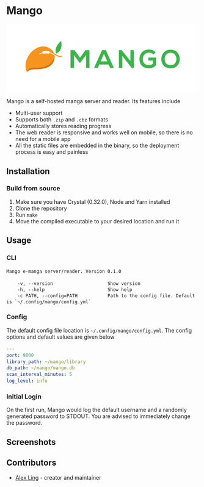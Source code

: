 # Mango

![banner](./public/img/banner-paddings.png)

Mango is a self-hosted manga server and reader. Its features include

- Multi-user support
- Supports both `.zip` and `.cbz` formats
- Automatically stores reading progress
- The web reader is responsive and works well on mobile, so there is no need for a mobile app
- All the static files are embedded in the binary, so the deployment process is easy and painless

## Installation

### Build from source

1. Make sure you have Crystal (0.32.0), Node and Yarn installed
2. Clone the repository
3. Run `make`
4. Move the compiled executable to your desired location and run it

## Usage

### CLI

```
Mango e-manga server/reader. Version 0.1.0

    -v, --version                    Show version
    -h, --help                       Show help
    -c PATH, --config=PATH           Path to the config file. Default is `~/.config/mango/config.yml`
```

### Config

The default config file location is `~/.config/mango/config.yml`. The config options and default values are given below

```yaml
---
port: 9000
library_path: ~/mango/library
db_path: ~/mango/mango.db
scan_interval_minutes: 5
log_level: info
```

### Initial Login

On the first run, Mango would log the default username and a randomly generated password to STDOUT. You are advised to immediately change the password.

## Screenshots

## Contributors

- [Alex Ling](https://github.com/your-github-user) - creator and maintainer
